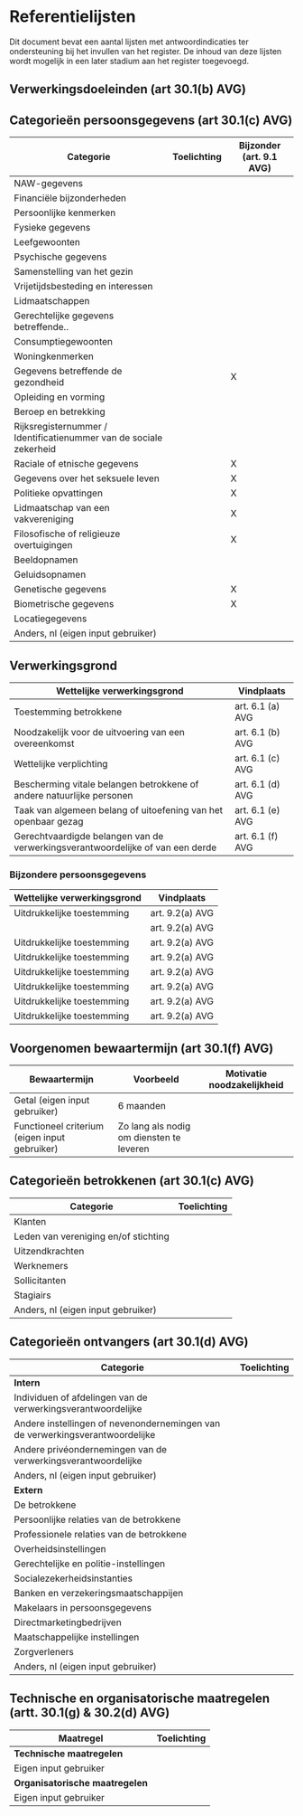 # Referentielijsten

Dit document bevat een aantal lijsten met antwoordindicaties ter ondersteuning bij het invullen van het register. 
De inhoud van deze lijsten wordt mogelijk in een later stadium aan het register toegevoegd.

## Verwerkingsdoeleinden (art 30.1(b) AVG)

## Categorieën persoonsgegevens (art 30.1(c) AVG)
| Categorie | Toelichting | Bijzonder (art. 9.1 AVG) |
| ------------- | ------------- | ------------- |
| NAW-gegevens | | |
| Financiële bijzonderheden | | |
| Persoonlijke kenmerken | | |
| Fysieke gegevens | | |
| Leefgewoonten | | |
| Psychische gegevens | | |
| Samenstelling van het gezin | | |
| Vrijetijdsbesteding en interessen | | |
| Lidmaatschappen | | |
| Gerechtelijke gegevens betreffende.. | | |
| Consumptiegewoonten | | |
| Woningkenmerken | | |
| Gegevens betreffende de gezondheid | | X|
| Opleiding en vorming | | |
| Beroep en betrekking | | |
| Rijksregisternummer / Identificatienummer van de sociale zekerheid | | |
| Raciale of etnische gegevens | | X |
| Gegevens over het seksuele leven | | X |
| Politieke opvattingen | | X |
| Lidmaatschap van een vakvereniging | | X |
| Filosofische of religieuze overtuigingen | | X |
| Beeldopnamen | | |
| Geluidsopnamen| | |
| Genetische gegevens | | X |
| Biometrische gegevens | | X |
| Locatiegegevens | | |
| Anders, nl (eigen input gebruiker) | | |

## Verwerkingsgrond
| Wettelijke verwerkingsgrond | Vindplaats |
| ------------- | ------------- |
| Toestemming betrokkene  | art. 6.1 (a) AVG |
| Noodzakelijk voor de uitvoering van een overeenkomst | art. 6.1 (b) AVG |
| Wettelijke verplichting  | art. 6.1 (c) AVG |
| Bescherming vitale belangen betrokkene of andere natuurlijke personen  | art. 6.1 (d) AVG |
| Taak van algemeen belang of uitoefening van het openbaar gezag  | art. 6.1 (e) AVG |
| Gerechtvaardigde belangen van de verwerkingsverantwoordelijke of van een derde | art. 6.1 (f) AVG |

### Bijzondere persoonsgegevens
| Wettelijke verwerkingsgrond | Vindplaats |
| ------------- | ------------- |
| Uitdrukkelijke toestemming | art. 9.2(a) AVG |
|  | art. 9.2(a) AVG |
| Uitdrukkelijke toestemming | art. 9.2(a) AVG |
| Uitdrukkelijke toestemming | art. 9.2(a) AVG |
| Uitdrukkelijke toestemming | art. 9.2(a) AVG |
| Uitdrukkelijke toestemming | art. 9.2(a) AVG |
| Uitdrukkelijke toestemming | art. 9.2(a) AVG |
| Uitdrukkelijke toestemming | art. 9.2(a) AVG |

## Voorgenomen bewaartermijn (art 30.1(f) AVG)
| Bewaartermijn | Voorbeeld | Motivatie noodzakelijkheid
| ------------- | ------------- | ------------- |
| Getal (eigen input gebruiker) | 6 maanden | |
| Functioneel criterium (eigen input gebruiker) | Zo lang als nodig om diensten te leveren | |

## Categorieën betrokkenen (art 30.1(c) AVG)
| Categorie | Toelichting |
| ------------- | ------------- |
| Klanten |  |
| Leden van vereniging en/of stichting |  |
| Uitzendkrachten |  |
| Werknemers |  |
| Sollicitanten |  |
| Stagiairs|  |
| Anders, nl (eigen input gebruiker) |  |

## Categorieën ontvangers (art 30.1(d) AVG)
| Categorie | Toelichting |
| ------------- | ------------- |
| **Intern**|  |
| Individuen of afdelingen van de verwerkingsverantwoordelijke |  |
| Andere instellingen of nevenondernemingen van de verwerkingsverantwoordelijke |  |
| Andere privéondernemingen van de verwerkingsverantwoordelijke |  |
| Anders, nl (eigen input gebruiker) |  |
| **Extern**|  |
| De betrokkene |  |
| Persoonlijke relaties van de betrokkene |  |
| Professionele relaties van de betrokkene |  |
| Overheidsinstellingen |  |
| Gerechtelijke en politie-instellingen |  |
| Socialezekerheidsinstanties|  |
| Banken en verzekeringsmaatschappijen|  |
| Makelaars in persoonsgegevens|  |
| Directmarketingbedrijven |  |
| Maatschappelijke instellingen |  |
| Zorgverleners |  |
| Anders, nl (eigen input gebruiker)  |  |

## Technische en organisatorische maatregelen (artt. 30.1(g) & 30.2(d) AVG)
| Maatregel | Toelichting |
| ------------- | ------------- |
| **Technische maatregelen** |  |
| Eigen input gebruiker |  |
| **Organisatorische maatregelen** |  |
| Eigen input gebruiker |  |